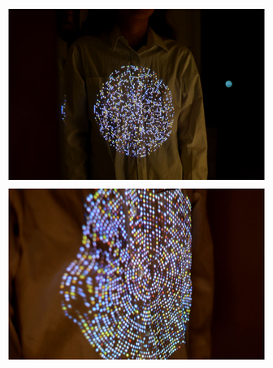 
![Mirror](../project_images/audience_0.jpg?raw=true "Mirror")

![Mirror](../project_images/audience_2.jpg?raw=true "Mirror")